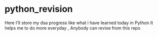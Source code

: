 # python_revision
Here I'll store my dsa progress like what i have learned today in Python It helps me to do more everyday , Anybody can revise from this repo
